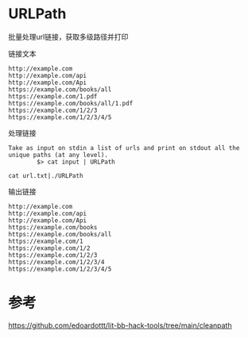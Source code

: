 # URLPath
批量处理url链接，获取多级路径并打印

链接文本
```
http://example.com
http://example.com/api
http://example.com/Api
https://example.com/books/all
https://example.com/1.pdf
https://example.com/books/all/1.pdf
https://example.com/1/2/3
https://example.com/1/2/3/4/5
```
处理链接
```
Take as input on stdin a list of urls and print on stdout all the unique paths (at any level).
        $> cat input | URLPath

cat url.txt|./URLPath
```
输出链接
```
http://example.com
http://example.com/api
http://example.com/Api
https://example.com/books
https://example.com/books/all
https://example.com/1
https://example.com/1/2
https://example.com/1/2/3
https://example.com/1/2/3/4
https://example.com/1/2/3/4/5
```
# 参考
https://github.com/edoardottt/lit-bb-hack-tools/tree/main/cleanpath
